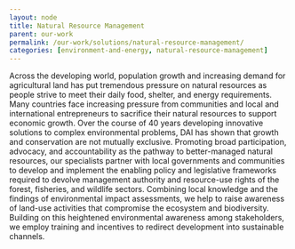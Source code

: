 ```yaml
---
layout: node
title: Natural Resource Management
parent: our-work
permalink: /our-work/solutions/natural-resource-management/
categories: [environment-and-energy, natural-resource-management]
---
```


Across the developing world, population growth and increasing demand for agricultural land has put tremendous pressure on natural resources as people strive to meet their daily food, shelter, and energy requirements. Many countries face increasing pressure from communities and local and international entrepreneurs to sacrifice their natural resources to support economic growth. Over the course of 40 years developing innovative solutions to complex environmental problems, DAI has shown that growth and conservation are not mutually exclusive. Promoting broad participation, advocacy, and accountability as the pathway to better-managed natural resources, our specialists partner with local governments and communities to develop and implement the enabling policy and legislative frameworks required to devolve management authority and resource-use rights of the forest, fisheries, and wildlife sectors. Combining local knowledge and the findings of environmental impact assessments, we help to raise awareness of land-use activities that compromise the ecosystem and biodiversity. Building on this heightened environmental awareness among stakeholders, we employ training and incentives to redirect development into sustainable channels.
